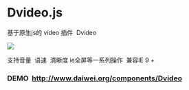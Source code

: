 # Dvideo.js
基于原生js的 video 插件  Dvideo

![](https://img.shields.io/badge/javascript-4EDD96.svg)


支持音量  语速  清晰度 ie全屏等一系列操作  兼容IE 9 + 

### DEMO  http://www.daiwei.org/components/Dvideo

